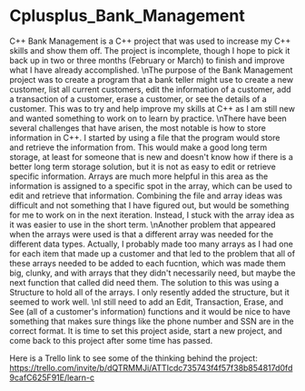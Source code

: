 # Cplusplus_Bank_Management

C++ Bank Management is a C++ project that was used to increase my C++ skills and show them off. The project is incomplete, though I hope to pick it back up in two or three months (February or March) to finish and improve what I have already accomplished.
\nThe purpose of the Bank Management project was to create a program that a bank teller might use to create a new customer, list all current customers, edit the information of a customer, add a transaction of a customer, erase a customer, or see the details of a customer. This was to try and help improve my skills at C++ as I am still new and wanted something to work on to learn by practice.
\nThere have been several challenges that have arisen, the most notable is how to store information in C++. I started by using a file that the program would store and retrieve the information from. This would make a good long term storage, at least for someone that is new and doesn't know how if there is a better long term storage solution, but it is not as easy to edit or retrieve specific information. Arrays are much more helpful in this area as the information is assigned to a specific spot in the array, which can be used to edit and retrieve that information. Combining the file and array ideas was difficult and not something that I have figured out, but would be something for me to work on in the next iteration. Instead, I stuck with the array idea as it was easier to use in the short term.
\nAnother problem that appeared when the arrays were used is that a different array was needed for the different data types. Actually, I probably made too many arrays as I had one for each item that made up a customer and that led to the problem that all of these arrays needed to be added to each fucntion, which was made them big, clunky, and with arrays that they didn't necessarily need, but maybe the next function that called did need them. The solution to this was using a Structure to hold all of the arrays. I only resently added the structure, but it seemed to work well. 
\nI still need to add an Edit, Transaction, Erase, and See (all of a customer's information) functions and it would be nice to have something that makes sure things like the phone number and SSN are in the correct format. It is time to set this project aside, start a new project, and come back to this project after some time has passed.


Here is a Trello link to see some of the thinking behind the project: https://trello.com/invite/b/dQTRMMJi/ATTIcdc735743f4f57f38b854817d0fd9cafC625F91E/learn-c
